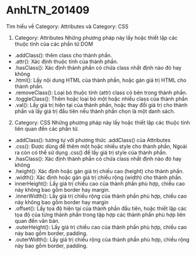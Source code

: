 AnhLTN_201409
=============

Tìm hiểu về Category: Attributes và Category: CSS

1. Category: Attributes
Những phương pháp này lấy hoặc thiết lập các thuộc tính của các phần tử DOM
  - .addClass(): thêm class cho thành phần.
  - .attr(): Xác định thuộc tính của thành phần.
  - .hasClass(): Xác định thành phần có chứa class nhất định nào đó hay không
  - .html(): Lấy nội dung HTML của thành phần, hoặc gán giá trị HTML cho thành phần.
  - .removeClass(): Loại bỏ thuộc tính (attr) class có bên trong thành phần.
  - .toggleClass(): Thêm hoặc loại bỏ một hoặc nhiều class của thành phần
  - .val(): Lấy giá trị hiện tại của thành phần, hoặc thay đổi giá trị cho thành phần và lấy giá trị đầu tiên nếu thành phần chọn là một danh sách.

2. Category: CSS
Những phương pháp này lấy hoặc thiết lập các thuộc tính liên quan đến các phần tử.
  - .addClass(): tương tự với phương thức .addClass() của Attributes
  - .css(): Được dùng để thêm một hoặc nhiều style cho thành phần, Ngoài ra còn có thể sử dụng .css() để lấy giá trị style của thành phần.
  - .hasClass(): Xác định thành phần có chứa class nhất định nào đó hay không
  - .height(): Xác định hoặc gán giá trị chiều cao (height) cho thành phần.
  - .width(): Xác định hoặc gán giá trị chiều rộng (width) cho thành phần.
  - innerHeight(): Lấy giá trị chiều cao của thành phần phù hợp, chiều cao này không bao gồm border hay margin.
  - .innerWidth(): Lấy giá trị chiều rộng của thành phần phù hợp, chiều cao này không bao gồm border hay margin
  - .offset(): Lấy tọa độ hiện tại của thành phần đầu tiên, hoặc thiết lập các tọa độ của từng thành phần trong tập hợp các thành phần phù hợp liên quan đến văn bản.
  - .outerHeight(): Lấy giá trị chiều cao của thành phần phù hợp, chiều cao này bao gồm border, padding.
  - .outerWidth(): Lấy giá trị chiều rộng của thành phần phù hợp, chiều rộng này bao gồm border, padding.
